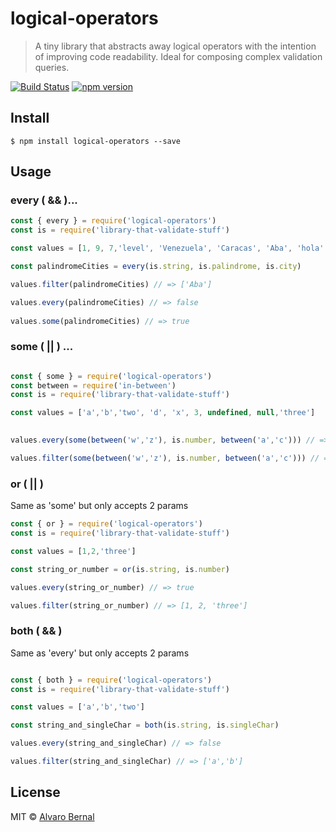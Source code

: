 # logical-operators

> A tiny library that abstracts away logical operators with the intention of improving code readability. Ideal for composing complex validation queries.

[![Build Status](https://travis-ci.org/AlvaroBernalG/logical-operators.svg?branch=master)](https://travis-ci.org/AlvaroBernalG/logical-operators) [![npm version](https://badge.fury.io/js/logical-operators.svg)](https://badge.fury.io/js/logical-operators)


## Install
```
$ npm install logical-operators --save
```

## Usage

### every ( && )...

```js
const { every } = require('logical-operators')
const is = require('library-that-validate-stuff')

const values = [1, 9, 7,'level', 'Venezuela', 'Caracas', 'Aba', 'hola', 10, undefined, 'USA']

const palindromeCities = every(is.string, is.palindrome, is.city)

values.filter(palindromeCities) // => ['Aba']

values.every(palindromeCities) // => false
  
values.some(palindromeCities) // => true

```

### some ( || ) ...
```js

const { some } = require('logical-operators')
const between = require('in-between')
const is = require('library-that-validate-stuff')

const values = ['a','b','two', 'd', 'x', 3, undefined, null,'three']

 
values.every(some(between('w','z'), is.number, between('a','c'))) // => false

values.filter(some(between('w','z'), is.number, between('a','c'))) // => ['b', 3, 'x']

```

### or  ( || )

Same as 'some' but only accepts 2 params

```js
const { or } = require('logical-operators')
const is = require('library-that-validate-stuff')

const values = [1,2,'three']

const string_or_number = or(is.string, is.number)

values.every(string_or_number) // => true

values.filter(string_or_number) // => [1, 2, 'three']

```

### both  ( && )

Same as 'every' but only accepts 2 params
```js

const { both } = require('logical-operators')
const is = require('library-that-validate-stuff')

const values = ['a','b','two']

const string_and_singleChar = both(is.string, is.singleChar)

values.every(string_and_singleChar) // => false

values.filter(string_and_singleChar) // => ['a','b']

```


## License

MIT © [Alvaro Bernal](https://github.com/AlvaroBernalG/) 
